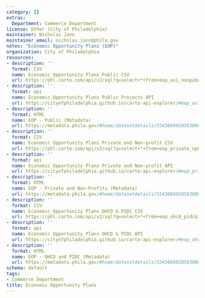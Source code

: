 ```yaml
---
category: []
extras:
  Department: Commerce Department
license: Other (City of Philadelphia)
maintainer: Nicholas Jann
maintainer_email: nicholas.jann@phila.gov
notes: "Economic Opportunity Plans (EOP)"
organization: City of Philadelphia
resources:
- description: ''
  format: CSV
  name: Economic Opportunity Plans Public CSV
  url: https://phl.carto.com/api/v2/sql?q=select+*+from+eop_avi_nonpubworks_pubprop_streets_water&format=csv&filename=eop_avi_nonpubworks_pubprop_streets_water&skipfields=cartodb_id,the_geom,the_geom_webmercator
- description: ''
  format: api
  name: Economic Opportunity Plans Public Projects API
  url: https://cityofphiladelphia.github.io/carto-api-explorer/#eop_avi_nonpubworks_pubprop_streets_water
- description: ''
  format: HTML
  name: EOP - Public (Metadata)
  url: https://metadata.phila.gov/#home/datasetdetails/5543868020583086178c4f70/representationdetails/5579d9fa185e62057fa1c749/
- description: ''
  format: CSV
  name: Economic Opportunity Plans Private and Non-profit CSV
  url: https://phl.carto.com/api/v2/sql?q=select+*+from+eop_private_np&format=csv&filename=eop_private_np&skipfields=cartodb_id,the_geom,the_geom_webmercator
- description: ''
  format: api
  name: Economic Opportunity Plans Private and Non-profit API
  url: https://cityofphiladelphia.github.io/carto-api-explorer/#eop_private_np
- description: ''
  format: HTML
  name: EOP - Private and Non-Profits (Metadata)
  url: https://metadata.phila.gov/#home/datasetdetails/5543868020583086178c4f70/representationdetails/5579c6eee4142a767edfd2b7/
- description: ''
  format: CSV
  name: Economic Opportunity Plans OHCD & PIDC CSV
  url: https://phl.carto.com/api/v2/sql?q=select+*+from+eop_ohcd_pidc&format=csv&filename=eop_ohcd_pidc&skipfields=cartodb_id,the_geom,the_geom_webmercator
- description: ''
  format: api
  name: Economic Opportunity Plans OHCD & PIDC API
  url: https://cityofphiladelphia.github.io/carto-api-explorer/#eop_ohcd_pidc
- description: ''
  format: HTML
  name: EOP - OHCD and PIDC (Metadata)
  url: https://metadata.phila.gov/#home/datasetdetails/5543868020583086178c4f70/representationdetails/5579da6b992642d1459eb47b/
schema: default
tags:
- Commerce Department
title: Economic Opportunity Plans
---
```

